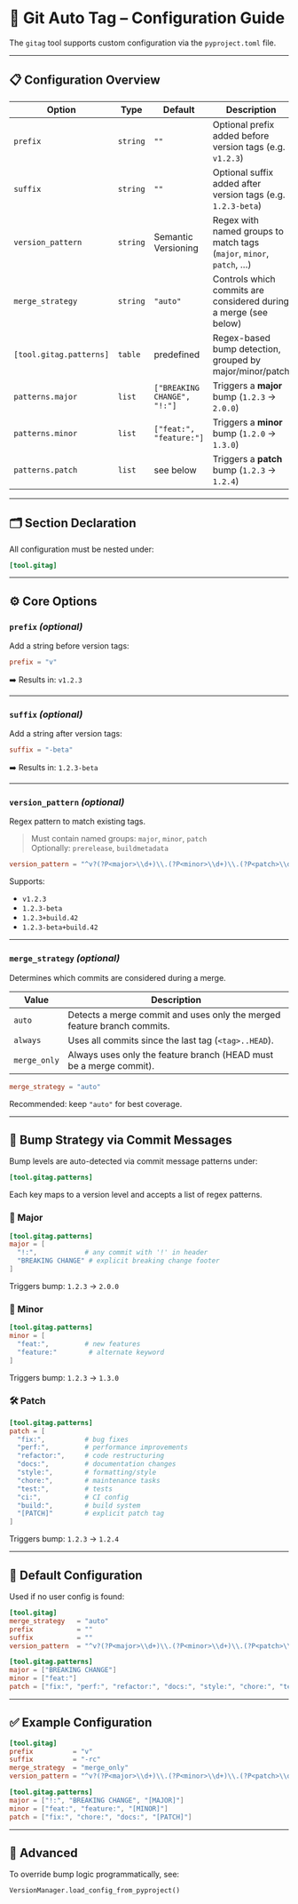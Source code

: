 # 🔧 Git Auto Tag – Configuration Guide

The `gitag` tool supports custom configuration via the `pyproject.toml` file.

---

## 📋 Configuration Overview

| Option                  | Type      | Default                | Description                                                                 |
|-------------------------|-----------|------------------------|-----------------------------------------------------------------------------|
| `prefix`                | `string`  | `""`                  | Optional prefix added before version tags (e.g. `v1.2.3`)                   |
| `suffix`                | `string`  | `""`                  | Optional suffix added after version tags (e.g. `1.2.3-beta`)                |
| `version_pattern`       | `string`  | Semantic Versioning    | Regex with named groups to match tags (`major`, `minor`, `patch`, …)        |
| `merge_strategy`        | `string`  | `"auto"`             | Controls which commits are considered during a merge (see below)            |
| `[tool.gitag.patterns]` | `table`   | predefined             | Regex-based bump detection, grouped by major/minor/patch                     |
| `patterns.major`        | `list`    | `["BREAKING CHANGE", "!:"]` | Triggers a **major** bump (`1.2.3` → `2.0.0`)                               |
| `patterns.minor`        | `list`    | `["feat:", "feature:"]` | Triggers a **minor** bump (`1.2.0` → `1.3.0`)                               |
| `patterns.patch`        | `list`    | see below              | Triggers a **patch** bump (`1.2.3` → `1.2.4`)                               |

---

## 🗂 Section Declaration

All configuration must be nested under:

```toml
[tool.gitag]
```

---

## ⚙️ Core Options

### `prefix` _(optional)_

Add a string before version tags:

```toml
prefix = "v"
```

➡️ Results in: `v1.2.3`

---

### `suffix` _(optional)_

Add a string after version tags:

```toml
suffix = "-beta"
```

➡️ Results in: `1.2.3-beta`

---

### `version_pattern` _(optional)_

Regex pattern to match existing tags.

> Must contain named groups: `major`, `minor`, `patch`  
> Optionally: `prerelease`, `buildmetadata`

```toml
version_pattern = "^v?(?P<major>\\d+)\\.(?P<minor>\\d+)\\.(?P<patch>\\d+)(?:-(?P<prerelease>[\\w\\.]+))?(?:\\+(?P<buildmetadata>[\\w\\.]+))?$"
```

Supports:

- `v1.2.3`
- `1.2.3-beta`
- `1.2.3+build.42`
- `1.2.3-beta+build.42`

---

### `merge_strategy` _(optional)_

Determines which commits are considered during a merge.

| Value         | Description                                                               |
|---------------|---------------------------------------------------------------------------|
| `auto`        | Detects a merge commit and uses only the merged feature branch commits.   |
| `always`      | Uses all commits since the last tag (`<tag>..HEAD`).                      |
| `merge_only`  | Always uses only the feature branch (HEAD must be a merge commit).        |

```toml
merge_strategy = "auto"
```

Recommended: keep `"auto"` for best coverage.

---

## 🚀 Bump Strategy via Commit Messages

Bump levels are auto-detected via commit message patterns under:

```toml
[tool.gitag.patterns]
```

Each key maps to a version level and accepts a list of regex patterns.

### 🔼 Major

```toml
[tool.gitag.patterns]
major = [
  "!:",            # any commit with '!' in header
  "BREAKING CHANGE" # explicit breaking change footer
]
```

Triggers bump: `1.2.3` → `2.0.0`

### 🔽 Minor

```toml
[tool.gitag.patterns]
minor = [
  "feat:",         # new features
  "feature:"        # alternate keyword
]
```

Triggers bump: `1.2.3` → `1.3.0`

### 🛠 Patch

```toml
[tool.gitag.patterns]
patch = [
  "fix:",          # bug fixes
  "perf:",         # performance improvements
  "refactor:",     # code restructuring
  "docs:",         # documentation changes
  "style:",        # formatting/style
  "chore:",        # maintenance tasks
  "test:",         # tests
  "ci:",           # CI config
  "build:",        # build system
  "[PATCH]"        # explicit patch tag
]
```

Triggers bump: `1.2.3` → `1.2.4`

---

## 📌 Default Configuration

Used if no user config is found:

```toml
[tool.gitag]
merge_strategy   = "auto"
prefix           = ""
suffix           = ""
version_pattern  = "^v?(?P<major>\\d+)\\.(?P<minor>\\d+)\\.(?P<patch>\\d+)$"

[tool.gitag.patterns]
major = ["BREAKING CHANGE"]
minor = ["feat:"]
patch = ["fix:", "perf:", "refactor:", "docs:", "style:", "chore:", "test:", "ci:", "build:"]
```

---

## ✅ Example Configuration

```toml
[tool.gitag]
prefix          = "v"
suffix          = "-rc"
merge_strategy  = "merge_only"
version_pattern = "^v?(?P<major>\\d+)\\.(?P<minor>\\d+)\\.(?P<patch>\\d+)(?:-(?P<prerelease>[\\w\\.]+))?(?:\\+(?P<buildmetadata>[\\w\\.]+))?$"

[tool.gitag.patterns]
major = ["!:", "BREAKING CHANGE", "[MAJOR]"]
minor = ["feat:", "feature:", "[MINOR]"]
patch = ["fix:", "chore:", "docs:", "[PATCH]"]
```

---

## 🧪 Advanced

To override bump logic programmatically, see:

```python
VersionManager.load_config_from_pyproject()
```
